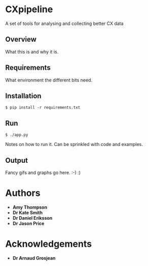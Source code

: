 # CXpipeline
A set of tools for analysing and collecting better CX data

## Overview
What this is and why it is.


## Requirements
What environment the different bits need.

## Installation
```
$ pip install -r requirements.txt
```

## Run
```
$ ./app.py
```
Notes on how to run it. Can be sprinkled with code and examples.


## Output
Fancy gifs and graphs go here.
:-) :) 

# Authors
- **Amy Thompson**
- **Dr Kate Smith**
- **Dr Daniel Eriksson**
- **Dr Jason Price**

# Acknowledgements
- **Dr Arnaud Grosjean**
